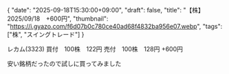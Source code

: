 {
"date": "2025-09-18T15:30:00+09:00",
"draft": false,
"title": "【株】2025/09/18　+600円",
"thumbnail": "https://i.gyazo.com/f6d07b0c780ce40ad68f4832ba956e07.webp",
"tags": ["株", "スイングトレード"]
}

レカム(3323)
買付　100株　122円
売付　100株　128円
+600円 

安い銘柄だったので試しに買ってみました
